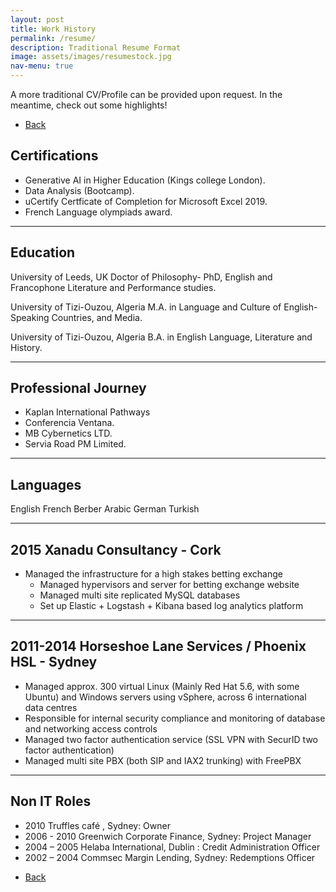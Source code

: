 ```yaml
---
layout: post
title: Work History
permalink: /resume/
description: Traditional Resume Format
image: assets/images/resumestock.jpg
nav-menu: true
---
```

A more traditional CV/Profile can be provided upon request. In the meantime, check out some highlights! 

<ul class="actions">
<li><a href="/" class="button next scrolly">Back</a></li>
</ul>

## Certifications
- Generative AI in Higher Education (Kings college London).
- Data Analysis (Bootcamp).
- uCertify Certficate of Completion for Microsoft Excel 2019.
- French Language olympiads award. 


<hr class="major" />

## Education

University of Leeds, UK
Doctor of Philosophy- PhD, English and Francophone Literature and Performance studies.

University of Tizi-Ouzou, Algeria
M.A. in Language and Culture of English-Speaking Countries, and Media.

University of Tizi-Ouzou, Algeria
B.A. in English Language, Literature and History.
 
 <hr class="major" />

## Professional Journey
- Kaplan International Pathways
- Conferencia Ventana.
- MB Cybernetics LTD.
- Servia Road PM Limited.


<hr class="major" />

## Languages

English
French
Berber
Arabic
German
Turkish

<hr class="major" />

## 2015 Xanadu Consultancy - Cork
- Managed the infrastructure for a high stakes betting exchange
    - Managed hypervisors and server for betting exchange website
    - Managed multi site replicated MySQL databases
    - Set up Elastic + Logstash + Kibana based log analytics platform

<hr class="major" />

## 2011-2014  Horseshoe Lane Services / Phoenix HSL - Sydney 

- Managed approx. 300 virtual Linux (Mainly Red Hat 5.6, with some Ubuntu) and Windows servers using vSphere, across 6 international data centres
- Responsible for internal security compliance and monitoring of database and networking access controls
- Managed two factor authentication service (SSL VPN with SecurID two factor authentication)
- Managed multi site PBX (both SIP and IAX2 trunking) with FreePBX

<hr class="major" />

## Non IT Roles 
   
- 2010 Truffles café , Sydney:  Owner
- 2006 - 2010 Greenwich Corporate Finance, Sydney: Project Manager 
- 2004 – 2005 Helaba International, Dublin : Credit Administration Officer
- 2002 – 2004   Commsec Margin Lending, Sydney: Redemptions Officer 

<ul class="actions">
<li><a href="/" class="button next scrolly">Back</a></li>
</ul>
